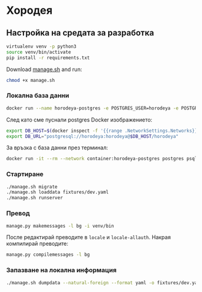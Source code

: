 # Хородея

## Настройка на средата за разработка

```bash
virtualenv venv -p python3
source venv/bin/activate
pip install -r requirements.txt
```

Download [manage.sh](https://trello.com/c/Rp1cvIX8/54-managesh) and run:

```bash
chmod +x manage.sh
```

### Локална база данни

```bash
docker run --name horodeya-postgres -e POSTGRES_USER=horodeya -e POSTGRES_PASSWORD=horodeya -d postgres
```

След като сме пуснали postgres Docker изображението:

```bash
export DB_HOST=$(docker inspect -f '{{range .NetworkSettings.Networks}}{{.IPAddress}}{{end}}' horodeya-postgres)
export DB_URL="postgresql://horodeya:horodeya@$DB_HOST/horodeya"
```

За връзка с база данни през терминал:

```bash
docker run -it --rm --network container:horodeya-postgres postgres psql -h $DB_HOST -U horodeya
```

### Стартиране

```bash
./manage.sh migrate
./manage.sh loaddata fixtures/dev.yaml
./manage.sh runserver
```

### Превод

```bash
manage.py makemessages -l bg -i venv/bin
```

После редактирай преводите в `locale` и `locale-allauth`. Накрая компилирай преводите:

```bash
manage.py compilemessages -l bg
```

### Запазване на локална информация

```bash
./manage.sh dumpdata --natural-foreign --format yaml -o fixtures/dev.yaml -e auth.Permission -e sessions -e admin.logentry --exclude contenttypes
```
